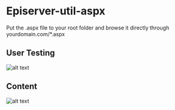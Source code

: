 # Episerver-util-aspx

Put the .aspx file to your root folder and browse it directly through yourdomain.com/*.aspx

## User Testing
![alt text](https://user-images.githubusercontent.com/12913151/119473755-a9a63f00-bd75-11eb-8145-a0e6c610691f.png)

## Content
![alt text](https://i.imgur.com/shFPprR.png)
